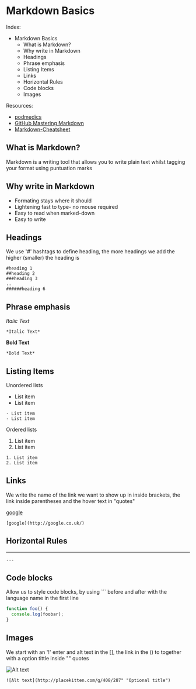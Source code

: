 # Markdown Basics

Index:
- Markdown Basics
	- What is Markdown?
	- Why write in Markdown
	- Headings
	- Phrase emphasis
	- Listing Items
	- Links
	- Horizontal Rules
	- Code blocks
	- Images

Resources:
- [podmedics](https://www.youtube.com/watch?v=6A5EpqqDOdk&spfreload=10)
- [GitHub Mastering Markdown](https://guides.github.com/features/mastering-markdown/)
- [Markdown-Cheatsheet](https://github.com/adam-p/markdown-here/wiki/Markdown-Cheatsheet)


## What is Markdown?
Markdown is a writing tool that allows you to write plain text whilst tagging your format using puntuation marks

## Why write in Markdown
- Formating stays where it should
- Lightening fast to type- no mouse required
- Easy to read when marked-down
- Easy to write

## Headings
We use '#' hashtags to  define heading, the more headings we add the higher (smaller) the heading is
```
#heading 1
##heading 2
###heading 3
..
######heading 6
```

## Phrase emphasis

*Italic Text*
```
*Italic Text*
```
**Bold Text**
```
*Bold Text*
```

## Listing Items

Unordered lists
- List item
- List item

```
- List item
- List item
```

Ordered lists
1. List item
2. List item

```
1. List item
2. List item
```

## Links
We write the name of the link we want to show up in inside brackets, the link inside parentheses and the hover text in "quotes"

[google](http://google.co.uk/ "click here")
```
[google](http://google.co.uk/)
```

## Horizontal Rules
---
```
---
```

## Code blocks

Allow us to style code blocks, by using ``` before and after with the language name in the first line

```javascript
function foo() {
  console.log(foobar);
}
```

## Images

We start with an '!' enter and alt text in the [], the link in the () to together with a option tittle inside  "" quotes

![Alt text](http://placekitten.com/g/408/287 "Optional title")

```
![Alt text](http://placekitten.com/g/408/287" "Optional title")
```
